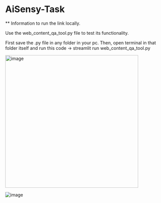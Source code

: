 # AiSensy-Task

** Information to run the link locally.

Use the web_content_qa_tool.py file to test its functionality.

First save the .py file in any folder in your pc. Then, open terminal in that folder itself and run this code ->  streamlit run web_content_qa_tool.py

<img width="421" alt="image" src="https://github.com/user-attachments/assets/c76a215a-5513-4de7-9732-aaf258e71a9a" />

![image](https://github.com/user-attachments/assets/5b07c5cb-4e65-4220-a987-59bf0dd0ae58)
